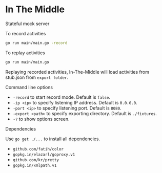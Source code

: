 # In The Middle

Stateful mock server

To record activities

```sh
go run main/main.go -record
```

To replay activities

```sh
go run main/main.go
```

Replaying recorded activities, In-The-Middle will load activities from stub.json from ```export folder```.

Command line options

* ```-record``` to start record mode. Default is ```false```.
* ```-ip <ip>``` to specify listening IP address. Default is ```0.0.0.0```.
* ```-port <ip>``` to specify listening port. Default is ```8080```.
* ```-export <path>``` to specify exporting directory. Default is ```./fixtures```.
* ```-?``` to show options screen.

Dependencies

Use ```go get ./...``` to install all dependencies.

* ```github.com/fatih/color```
* ```gopkg.in/elazarl/goproxy.v1```
* ```github.com/kr/pretty```
* ```gopkg.in/xmlpath.v1```
